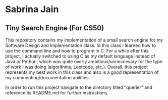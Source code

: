 # Sabrina Jain
## Tiny Search Engine (For CS50)

This repository contains my implementation of a small search engine for my Software Design and Implementation class. In this class I learned how to use the command line and how to program in C. For a while after this project, I actually switched to using C as my default language instead of Java or Python, which was quite overly ambitious/unneccesary for the type of work I was doing (algorithms, Leetcode, etc.). Overall, this project represents my best work in this class and also 
is a good representation of my commenting/documentation abilities.

In order to run this project navigate to the directory titled "querier" and reference its README.md for further instructions. 
